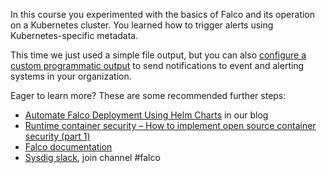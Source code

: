 In this course you experimented with the basics of Falco and its operation on a Kubernetes cluster. You learned how to trigger alerts using Kubernetes-specific metadata.

This time we just used a simple file output, but you can also [configure a custom programmatic output](https://github.com/draios/falco/wiki/Falco-Alerts#program-output) to send notifications to event and alerting systems in your organization.

Eager to learn more? These are some recommended further steps:

- [Automate Falco Deployment Using Helm Charts](https://sysdig.com/blog/falco-helm-chart/) in our blog
- [Runtime container security – How to implement open source container security (part 1)](https://sysdig.com/blog/oss-container-security-runtime/)
- [Falco documentation](https://github.com/draios/falco/wiki)
- [Sysdig slack](https://slack.sysdig.com/), join channel #falco
